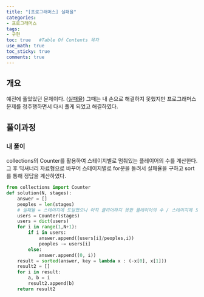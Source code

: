 ```yaml
---
title: "[프로그래머스] 실패율"
categories: 
- 프로그래머스
tags:
- 구현
toc: true   #Table Of Contents 목차 
use_math: true
toc_sticky: true
comments: true
---
```


## 개요

예전에 풀었었던 문제이다. ([실패율](https://leeyeongeol.github.io/%EC%9D%B4%EC%BD%94%ED%85%8C/%EC%9D%B4%EC%BD%94%ED%85%8C-%EC%8B%A4%ED%8C%A8%EC%9C%A8/)) 그때는 내 손으로 해결하지 못했지만 프로그래머스 문제를 정주행하면서 다시 풀게 되었고 해결하였다.

## 풀이과정

### 내 풀이

collections의 Counter를 활용하여 스테이지별로 멈춰있는 플레이어의 수를 계산한다. 그 후 딕셔너리 자료형으로 바꾸어 스테이지별로 for문을 돌려서 실패율을 구하고 sort를 통해 정답을 계산하였다.

```python
from collections import Counter
def solution(N, stages):
    answer = []
    peoples = len(stages)
    # 실패율 = 스테이지에 도달했으나 아직 클리어하지 못한 플레이어의 수 / 스테이지에 도달한 플레이어 수
    users = Counter(stages)  
    users = dict(users)
    for i in range(1,N+1):
        if i in users:
            answer.append((users[i]/peoples,i))
            peoples -= users[i]
        else:
            answer.append((0, i))
    result = sorted(answer, key = lambda x : (-x[0], x[1]))
    result2 = []
    for i in result:
        a, b = i
        result2.append(b)
    return result2
```

